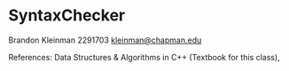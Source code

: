 # SyntaxChecker

Brandon Kleinman
2291703
kleinman@chapman.edu


References: Data Structures & Algorithms in C++ (Textbook for this class),

